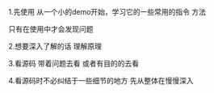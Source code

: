 1.先使用 从一个小的demo开始，学习它的一些常用的指令 方法   

只有在使用中才会发现问题

2.想要深入了解的话  理解原理

3.看源码  带着问题去看  或者有目的的去看

4.看源码时不必纠结于一些细节的地方  先从整体在慢慢深入

